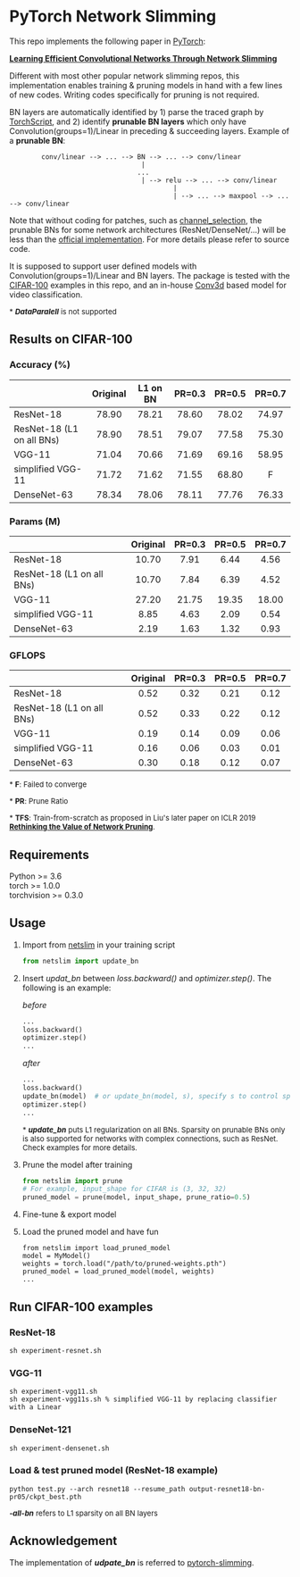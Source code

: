 # PyTorch Network Slimming

This repo implements the following paper in [PyTorch](https://pytorch.org): 

[**Learning Efficient Convolutional Networks Through Network Slimming**](http://openaccess.thecvf.com/content_iccv_2017/html/Liu_Learning_Efficient_Convolutional_ICCV_2017_paper.html)

Different with most other popular network slimming repos, this implementation enables training & pruning models in hand with a few lines of new codes. Writing codes specifically for pruning is not required. 

BN layers are automatically identified by 1) parse the traced graph by [TorchScript](https://pytorch.org/docs/stable/jit.html), and 2) identify **prunable BN layers** which only have Convolution(groups=1)/Linear in preceding & succeeding layers. Example of a **prunable BN**:

            conv/linear --> ... --> BN --> ... --> conv/linear
                                     |
                                    ...
                                     | --> relu --> ... --> conv/linear
                                             |
                                             | --> ... --> maxpool --> ... --> conv/linear
Note that without coding for patches, such as [channel_selection](https://github.com/Eric-mingjie/network-slimming/blob/master/models/channel_selection.py), the prunable BNs for some network architectures (ResNet/DenseNet/...) will be less than the [official implementation](https://github.com/Eric-mingjie/network-slimming). For more details please refer to source code. 

It is supposed to support user defined models with Convolution(groups=1)/Linear and BN layers. The package is tested with the [CIFAR-100](https://www.cs.toronto.edu/~kriz/cifar.html) examples in this repo, and an in-house [Conv3d](https://pytorch.org/docs/stable/nn.html#conv3d) based model for video classification. 

<font size=2> \* ***DataParalell*** is not supported </font>

## Results on CIFAR-100

### Accuracy (%)

|                           | Original | L1 on BN | PR=0.3 | PR=0.5 | PR=0.7 |
| :------------------------ | :------: | :------: | :----: | :----: | :----: |
| ResNet-18                 |  78.90   |  78.21   | 78.60  | 78.02  | 74.97  |
| ResNet-18 (L1 on all BNs) |  78.90   |  78.51   | 79.07  | 77.58  | 75.30  |
| VGG-11                    |  71.04   |  70.66   | 71.69  | 69.16  | 58.95  |
| simplified VGG-11         |  71.72   |  71.62   | 71.55  | 68.80  |   F    |
| DenseNet-63               |  78.34   |  78.06   | 78.11  | 77.76  | 76.33  |

### Params (M)

|                           | Original | PR=0.3 | PR=0.5 | PR=0.7 |
| :------------------------ | :------: | :----: | :----: | :----: |
| ResNet-18                 |  10.70   |  7.91  |  6.44  |  4.56  |
| ResNet-18 (L1 on all BNs) |  10.70   |  7.84  |  6.39  |  4.52  |
| VGG-11                    |  27.20   | 21.75  | 19.35  | 18.00  |
| simplified VGG-11         |   8.85   |  4.63  |  2.09  |  0.54  |
| DenseNet-63               |   2.19   |  1.63  |  1.32  |  0.93  |

### GFLOPS

|                           | Original | PR=0.3 | PR=0.5 | PR=0.7 |
| :------------------------ | :------: | :----: | :----: | :----: |
| ResNet-18                 |   0.52   |  0.32  |  0.21  |  0.12  |
| ResNet-18 (L1 on all BNs) |   0.52   |  0.33  |  0.22  |  0.12  |
| VGG-11                    |   0.19   |  0.14  |  0.09  |  0.06  |
| simplified VGG-11         |   0.16   |  0.06  |  0.03  |  0.01  |
| DenseNet-63               |   0.30   |  0.18  |  0.12  |  0.07  |

<font size=2> \* **F**: Failed to converge </font>

<font size=2> \* **PR**: Prune Ratio </font>

<font size=2>\* **TFS**: Train-from-scratch as proposed in Liu's later paper on ICLR 2019 [**Rethinking the Value of Network Pruning**](https://openreview.net/forum?id=rJlnB3C5Ym). </font>

## Requirements

Python >= 3.6  
torch >= 1.0.0  
torchvision >= 0.3.0  

## Usage

1. Import from [netslim](./netslim) in your training script
   
     ```python
   from netslim import update_bn
   ```
   
2. Insert *updat_bn* between *loss.backward()* and *optimizer.step()*. The following is an example:

   *before*

   ```python
   ...
   loss.backward()
   optimizer.step()
   ...
   ```

   *after*

      ```python
   ...
   loss.backward()
   update_bn(model)  # or update_bn(model, s), specify s to control sparsity on BN
   optimizer.step()
   ...
      ```

   <font size=2> \* ***update_bn*** puts L1 regularization on all BNs. Sparsity on prunable BNs only is also supported for networks with complex connections, such as ResNet. Check examples for more details. </font>

3. Prune the model after training

   ```python
   from netslim import prune
   # For example, input_shape for CIFAR is (3, 32, 32)
   pruned_model = prune(model, input_shape, prune_ratio=0.5)
   ```

4. Fine-tune & export model

5. Load the pruned model and have fun

   ```
   from netslim import load_pruned_model
   model = MyModel()
   weights = torch.load("/path/to/pruned-weights.pth")
   pruned_model = load_pruned_model(model, weights)
   ...
   ```

## Run CIFAR-100 examples

### ResNet-18

   ```shell
sh experiment-resnet.sh
   ```

### VGG-11

   ```shell
sh experiment-vgg11.sh
sh experiment-vgg11s.sh % simplified VGG-11 by replacing classifier with a Linear
   ```

### DenseNet-121

   ```shell
sh experiment-densenet.sh
   ```

### Load & test pruned model (ResNet-18 example)

   ```shell
python test.py --arch resnet18 --resume_path output-resnet18-bn-pr05/ckpt_best.pth
   ```

<font size=2> ***-all-bn*** refers to L1 sparsity on all BN layers </font>

## Acknowledgement

The implementation of ***udpate_bn*** is referred to [pytorch-slimming](https://github.com/foolwood/pytorch-slimming).

